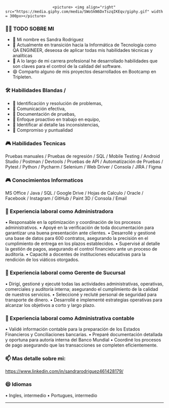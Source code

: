 
                         <picture> <img align="right" src="https://media.giphy.com/media/SWoSkN6DxTszqIKEqv/giphy.gif" width = 300px></picture>                         

### 👩‍💻 TODO SOBRE MI

- 👋 Mi nombre es Sandra Rodriguez
- 👀 Actualmente en transición hacia la Informática de Tecnología como QA ENGINEER, deseosa de aplicar todas mis habilidades técnicas y analíticas
- 🌱 A lo largo de mi carrera profesional he desarrollado habilidades que son claves para el control de la calidad del software.
- 😄 Comparto alguno de mis proyectos desarrollados en Bootcamp en Tripleten.

### 🛠️ Habilidades Blandas /  

- 👀 Identificación y resolución de problemas,
- 👀 Comunicación efectiva,
- 👀 Documentación de pruebas,
- 👀 Enfoque proactivo en trabajo en equipo,
- 👀 Identificar al detalle las inconsistencias,
- 👀 Compromiso y puntualidad 
 
### 🎮 Habilidades Tecnicas

Pruebas manuales / Pruebas de regresión / SQL / Mobile Testing  /  Android Studio / Postman / Devtools /  Pruebas de API / Automatización de Pruebas / Pytest / Python /   Pycharm  / Selenium  /  Web Driver /  Consola /  JIRA /  Figma  

### 🎮 Conocimientos Informaticos

MS Office /  Java /  SQL /  Google Drive /  Hojas de Calculo /  Oracle  / Facebook /  Instagram /  GitHub /  Paint 3D /  Consola /  Email 

### 👋 Experiencia laboral como Administradora 

•	Responsable en la optimización y coordinación de los procesos administrativos.
•	Apoyé en la verificación de toda documentación para garantizar una buena presentación ante clientes.
•	Desarrollé y gestioné una base de datos para 600 contratos, asegurando la precisión en el cumplimiento de entrega en los plazos establecidos.
•	Supervisé al detalle la gestión de pagos, asegurando el control financiero ante un proceso de auditoría.
•	Capacité a docentes de instituciones educativas para la rendición de los viáticos otorgados. 

### 👋 Experiencia laboral como Gerente de Sucursal

•	Dirigí, gestioné y ejecuté todas las actividades administrativas, operativas, comerciales y auditoría interna; asegurando el cumplimiento de la calidad de nuestros servicios.
•	Seleccioné y recluté personal de seguridad para transporte de dinero.
•	Desarrollé e implementé estrategias operativas para alcanzar los objetivos a corto y largo plazo.

### 👋 Experiencia laboral como Administrativa contable

•	Validé información contable para la preparación de los Estados Financieros y Conciliaciones bancarias.
•	Preparé documentación detallada y oportuna para autoría interna del Banco Mundial
•	Coordiné los procesos de pago asegurando que las transacciones se completen eficientemente.  

### 📫 Mas detalle sobre mi: 

https://www.linkedin.com/in/sandrarodriguez461428179/

### 😄 Idiomas

•	Ingles, intermedio
•	Portugues, intermedio

---






<!---
Sandrarodriguezrey/Sandrarodriguezrey is a ✨ special ✨ repository because its `README.md` (this file) appears on your GitHub profile.
You can click the Preview link to take a look at your changes.
--->
